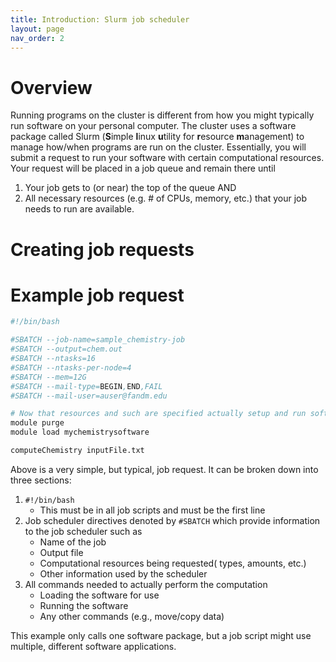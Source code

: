 ```yaml
---
title: Introduction: Slurm job scheduler
layout: page
nav_order: 2
---
```


# Overview

Running programs on the cluster is different from how you might typically run software on your personal computer.  The cluster uses a software package called Slurm 
(**S**imple **l**inux **u**tility for **r**esource **m**anagement) to manage how/when programs are run on the cluster.  Essentially, you will submit a request to run your software with certain computational resources.  Your request will be placed in a job queue and remain there until 

1. Your job gets to (or near) the top of the queue AND 
2. All necessary resources (e.g. # of CPUs, memory, etc.) that your job needs to run are available.

# Creating job requests

# Example job request

```bash
#!/bin/bash

#SBATCH --job-name=sample_chemistry-job
#SBATCH --output=chem.out
#SBATCH --ntasks=16
#SBATCH --ntasks-per-node=4
#SBATCH --mem=12G
#SBATCH --mail-type=BEGIN,END,FAIL
#SBATCH --mail-user=auser@fandm.edu

# Now that resources and such are specified actually setup and run software
module purge
module load mychemistrysoftware

computeChemistry inputFile.txt
```

Above is a very simple, but typical, job request.  It can be broken down into three sections:

1. `#!/bin/bash`
    - This must be in all job scripts and must be the first line
2. Job scheduler directives denoted by `#SBATCH` which provide information to the job scheduler such as
    - Name of the job
    - Output file
    - Computational resources being requested( types, amounts, etc.)
    - Other information used by the scheduler
3. All commands needed to actually perform the computation
    - Loading the software for use
    - Running the software
    - Any other commands (e.g., move/copy data)

This example only calls one software package, but a job script might use multiple, different software applications.